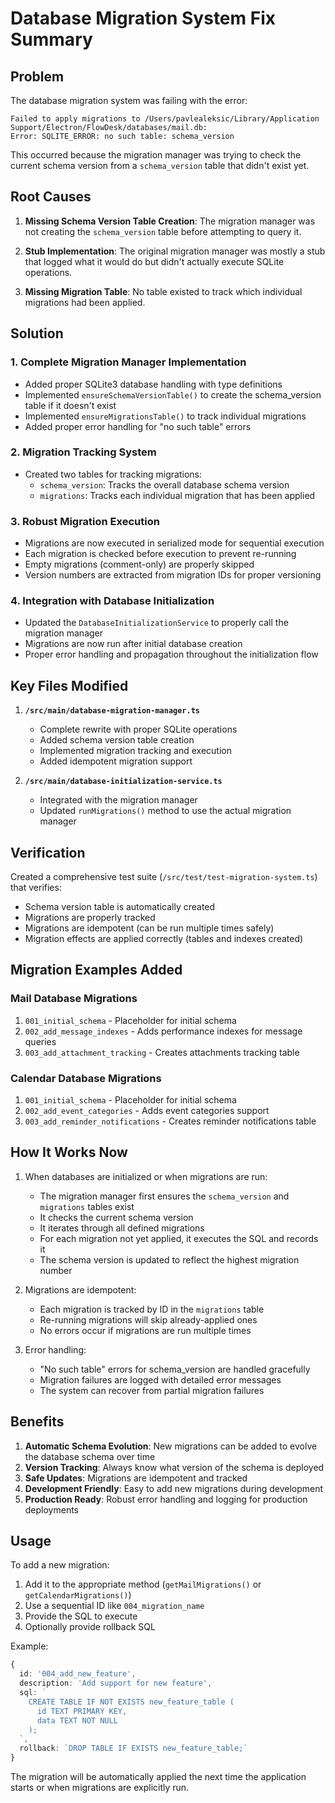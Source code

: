 # Database Migration System Fix Summary

## Problem
The database migration system was failing with the error:
```
Failed to apply migrations to /Users/pavlealeksic/Library/Application Support/Electron/FlowDesk/databases/mail.db: 
Error: SQLITE_ERROR: no such table: schema_version
```

This occurred because the migration manager was trying to check the current schema version from a `schema_version` table that didn't exist yet.

## Root Causes

1. **Missing Schema Version Table Creation**: The migration manager was not creating the `schema_version` table before attempting to query it.

2. **Stub Implementation**: The original migration manager was mostly a stub that logged what it would do but didn't actually execute SQLite operations.

3. **Missing Migration Table**: No table existed to track which individual migrations had been applied.

## Solution

### 1. Complete Migration Manager Implementation
- Added proper SQLite3 database handling with type definitions
- Implemented `ensureSchemaVersionTable()` to create the schema_version table if it doesn't exist
- Implemented `ensureMigrationsTable()` to track individual migrations
- Added proper error handling for "no such table" errors

### 2. Migration Tracking System
- Created two tables for tracking migrations:
  - `schema_version`: Tracks the overall database schema version
  - `migrations`: Tracks each individual migration that has been applied

### 3. Robust Migration Execution
- Migrations are now executed in serialized mode for sequential execution
- Each migration is checked before execution to prevent re-running
- Empty migrations (comment-only) are properly skipped
- Version numbers are extracted from migration IDs for proper versioning

### 4. Integration with Database Initialization
- Updated the `DatabaseInitializationService` to properly call the migration manager
- Migrations are now run after initial database creation
- Proper error handling and propagation throughout the initialization flow

## Key Files Modified

1. **`/src/main/database-migration-manager.ts`**
   - Complete rewrite with proper SQLite operations
   - Added schema version table creation
   - Implemented migration tracking and execution
   - Added idempotent migration support

2. **`/src/main/database-initialization-service.ts`**
   - Integrated with the migration manager
   - Updated `runMigrations()` method to use the actual migration manager

## Verification

Created a comprehensive test suite (`/src/test/test-migration-system.ts`) that verifies:
- Schema version table is automatically created
- Migrations are properly tracked
- Migrations are idempotent (can be run multiple times safely)
- Migration effects are applied correctly (tables and indexes created)

## Migration Examples Added

### Mail Database Migrations
1. `001_initial_schema` - Placeholder for initial schema
2. `002_add_message_indexes` - Adds performance indexes for message queries
3. `003_add_attachment_tracking` - Creates attachments tracking table

### Calendar Database Migrations
1. `001_initial_schema` - Placeholder for initial schema  
2. `002_add_event_categories` - Adds event categories support
3. `003_add_reminder_notifications` - Creates reminder notifications table

## How It Works Now

1. When databases are initialized or when migrations are run:
   - The migration manager first ensures the `schema_version` and `migrations` tables exist
   - It checks the current schema version
   - It iterates through all defined migrations
   - For each migration not yet applied, it executes the SQL and records it
   - The schema version is updated to reflect the highest migration number

2. Migrations are idempotent:
   - Each migration is tracked by ID in the `migrations` table
   - Re-running migrations will skip already-applied ones
   - No errors occur if migrations are run multiple times

3. Error handling:
   - "No such table" errors for schema_version are handled gracefully
   - Migration failures are logged with detailed error messages
   - The system can recover from partial migration failures

## Benefits

1. **Automatic Schema Evolution**: New migrations can be added to evolve the database schema over time
2. **Version Tracking**: Always know what version of the schema is deployed
3. **Safe Updates**: Migrations are idempotent and tracked
4. **Development Friendly**: Easy to add new migrations during development
5. **Production Ready**: Robust error handling and logging for production deployments

## Usage

To add a new migration:

1. Add it to the appropriate method (`getMailMigrations()` or `getCalendarMigrations()`)
2. Use a sequential ID like `004_migration_name`
3. Provide the SQL to execute
4. Optionally provide rollback SQL

Example:
```typescript
{
  id: '004_add_new_feature',
  description: 'Add support for new feature',
  sql: `
    CREATE TABLE IF NOT EXISTS new_feature_table (
      id TEXT PRIMARY KEY,
      data TEXT NOT NULL
    );
  `,
  rollback: `DROP TABLE IF EXISTS new_feature_table;`
}
```

The migration will be automatically applied the next time the application starts or when migrations are explicitly run.